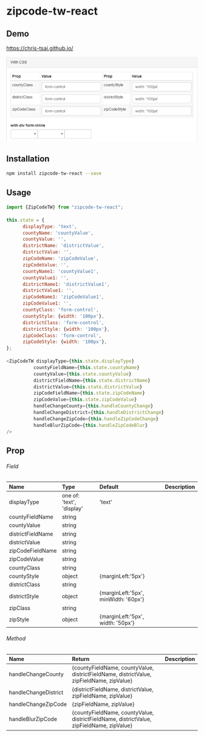 # zipcode-tw-react

## Demo
https://chris-tsai.github.io/

![pic](demo.png)

## Installation

```bash
npm install zipcode-tw-react --save
```

## Usage

```javascript
import {ZipCodeTW} from "zipcode-tw-react";

this.state = {
      displayType: 'text',
      countyName: 'countyValue',
      countyValue: '',
      districtName: 'districtValue',
      districtValue: '',
      zipCodeName: 'zipCodeValue',
      zipCodeValue: '',
      countyName1: 'countyValue1',
      countyValue1: '',
      districtName1: 'districtValue1',
      districtValue1: '',
      zipCodeName1: 'zipCodeValue1',
      zipCodeValue1: '',
      countyClass: 'form-control',
      countyStyle: {width: '100px'},
      districtClass: 'form-control',
      districtStyle: {width: '100px'},
      zipCodeClass: 'form-control',
      zipCodeStyle: {width: '100px'},
};

<ZipCodeTW displayType={this.state.displayType}
          countyFieldName={this.state.countyName}
          countyValue={this.state.countyValue}
          districtFieldName={this.state.districtName}
          districtValue={this.state.districtValue}
          zipCodeFieldName={this.state.zipCodeName}
          zipCodeValue={this.state.zipCodeValue}
          handleChangeCounty={this.handleCountyChange}
          handleChangeDistrict={this.handleDistrictChange}
          handleChangeZipCode={this.handleZipCodeChange}
          handleBlurZipCode={this.handleZipCodeBlur}
/>
```

## Prop

###### Field

Name | Type | Default | Description
:--- | :--- | :--- | :---
displayType| one of: 'text', 'display' | 'text' | 
countyFieldName | string | |
countyValue | string | |
districtFieldName | string | |
districtValue | string | |
zipCodeFieldName | string | |
zipCodeValue | string | |
countyClass | string | |
countyStyle | object | {marginLeft:'5px'} |
districtClass | string | |
districtStyle | object | {marginLeft:'5px', minWidth: '60px'} |
zipClass | string | |
zipStyle | object | {marginLeft:'5px', width: '50px'}|

###### Method

Name | Return | Description
:---  | :--- | :--- 
handleChangeCounty | {countyFieldName, countyValue, districtFieldName, districtValue, zipFieldName, zipValue}
handleChangeDistrict | {districtFieldName, districtValue, zipFieldName, zipValue}
handleChangeZipCode | {zipFieldName, zipValue}
handleBlurZipCode | {countyFieldName, countyValue, districtFieldName, districtValue, zipFieldName, zipValue}
